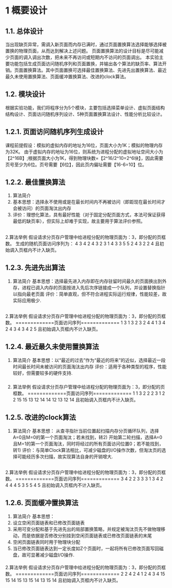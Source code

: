 
1 概要设计
====
1.1. 总体设计
--

当出现缺页异常，需调入新页面而内存已满时，通过页面置换算法选择能够选择被置换的物理页面，从而达到解决上述问题。
页面置换算法的设计目标是尽可能减少页面的调入调出次数，把未来不再访问或短期内不访问的页面调出。
本实验主要功能包括生成页面访问随机序列和页面置换，并输出各个算法的缺页率、算法开销。页面置换算法。其中页面置换可选择最佳置换算法、先进先出置换算法、最近最久未使用置换算法、页面缓冲置换算法、改进的clock算法。

####
1.2. 模块设计
--
根据实验功能，我们将程序分为5个模块，主要包括选择菜单设计、虚拟页面结构结构设计、页面访问随机序列设计、5种页面置换算法设计、性能分析比较设计。

1.2.1. 页面访问随机序列生成设计
---
课程前提假设：模拟的虚拟内存的地址为16位，页面大小为1K；模拟的物理内存为32K。
由于虚拟内存的地址为16位，则系统为进程分配的虚拟地址空间大小为【2^16B】;根据页面大小为1K，得到物理块数=【2^16/2^10=2^6块】，因此需要页号至少为6位。页号需要【6位】，因此页内偏址需要【16-6=10】位。
###
1.2.2. 最佳置换算法
--
1. 算法简介
1.	基本思想：选择永不使用或是在最长时间内不再被访问（即距现在最长时间才会被访问）的页面淘汰出内存
2.	评价：理想化算法，具有最好性能（对于固定分配页面方式，本法可保证获得最低的缺页率），但实际上却难于实现，故主要用于算法评价参照。
##
2.算法举例
假设请求分页存户管理中给进程分配的物理页面为：3，即分配的页框数。
生成的随机页面访问序列为：
4 3 4 2 4 3 2 3 1 4
3 3 5 5 2 4 3 2 2 4
且初始调入页框内不计入缺页。
###
1.2.3. 先进先出算法
---
1. 算法简介
基本思想：选择最先进入内存即在内存驻留时间最久的页面换出到外存，进程已调入内存的页面按进入先后次序链接成一个队列，并设置替换指针以指向最老页面
评价：简单直观，但不符合进程实际运行规律，性能较差，故实际应用极少.


##
2.算法举例
假设请求分页存户管理中给进程分配的物理页面为：3，即分配的页框数。
=============页面访问序列=============
1 3 1 3 2 3 2 4 4 1
3 4 2 4 3 4 3 4 2 5
且初始调入页框内不计入缺页。
 ###
1.2.4. 最近最久未使用置换算法
---
1. 算法简介
基本思想：以“最近的过去”作为“最近的将来”的近似，选择最近一段时间最长时间未被访问的页面淘汰出内存
评价：适用于各种类型的程序，性能较好，但需要较多的硬件支持.
###
2. 算法举例
假设请求分页存户管理中给进程分配的物理页面为：3，即分配的页框数。
=============页面访问序列=============
1 1 3 2 2 2 3 1 2 2
15 15 13 12 14 14 12 13 12 14
且初始调入页框内不计入缺页。
###
1.2.5. 改进的clock算法
---
1. 算法简介
基本思想：
从查寻指针当前位置起扫描内存分页循环队列，选择A=0且M=0的第一个页面淘汰；若未找到，转2)
开始第二轮扫描，选择A=0且M=1的第一个页面淘汰，同时将经过的所有页面访问位置0；若不能找到，转1)
评价：与简单Clock算法相比，可减少磁盘的I/O操作次数，但淘汰页的选择可能经历多次扫描，故实现算法自身的开销增大.
##
2.算法举例
假设请求分页存户管理中给进程分配的物理页面为：3，即分配的页框数。
=============页面访问序列=============
3 4 2 2 3 3 3 1 3 4
2 4 4 4 5 3 5 5 4 5
且初始调入页框内不计入缺页。
#####
1.2.6. 页面缓冲置换算法
---

1. 算法简介
基本思想：
1.	设立空闲页面链表和已修改页面链表
2.	采用可变分配和基于先进先出的局部置换策略，并规定被淘汰页先不做物理移动，而是依据是否修改分别挂到空闲页面链表或已修改页面链表的末尾
3.	空闲页面链表同时用于物理块分配
4.	当已修改页面链表达到一定长度如Z个页面时，一起将所有已修改页面写回磁盘，故可显著减少磁盘I/O操作.
####
2.算法举例
假设请求分页存户管理中给进程分配的物理页面为：3，即分配的页框数。
=============页面访问序列=============
2 2 4 2 4 1 2 4 3 4
15 15 14 15 13 15 14 13 15 14
且初始调入页框内不计入缺页。
####


